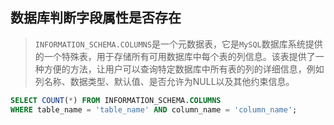 ## 数据库判断字段属性是否存在

> `INFORMATION_SCHEMA.COLUMNS`是一个元数据表，它是`MySQL`数据库系统提供的一个特殊表，用于存储所有可用数据库中每个表的列信息。该表提供了一种方便的方法，让用户可以查询特定数据库中所有表的列的详细信息，例如列名称、数据类型、默认值、是否允许为NULL以及其他约束信息。

```sql
SELECT COUNT(*) FROM INFORMATION_SCHEMA.COLUMNS
WHERE table_name = 'table_name' AND column_name = 'column_name';
```


